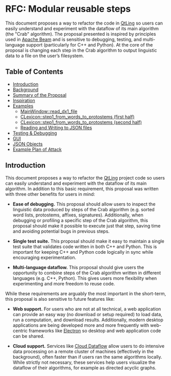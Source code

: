 # RFC: Modular reusable steps

This document proposes a way to refactor the code in [QtLing](https://github.com/edahlgren/QtLing) so users can easily understand and experiment with the dataflow of its main algorithm (the "Crab" algorithm). The proposal presented is inspired by principles used in [Apache Beam](https://beam.apache.org/get-started/beam-overview/) and is sensitive to debugging, testing, and multi-language support (particularly for C++ and Python). At the core of the proposal is changing each step in the Crab algorithm to output linguistic data to a file on the user’s filesystem.


## Table of Contents

+ [Introduction](#introduction)
+ [Background](./contents/Background.md)
+ [Summary of the Proposal](./contents/Summary.md)
+ [Inspiration](./contents/Inspiration.md)
+ [Examples](./contents/Examples.md)
  + [MainWindow::read_dx1_file](./contents/Example1.md)
  + [CLexicon::step1_from_words_to_protostems (first half)](./contents/Example2.md)
  + [CLexicon::step1_from_words_to_protostems (second half)](./contents/Example3.md)
  + [Reading and Writing to JSON files](./contents/Example4.md)
+ [Testing & Debugging](./contents/TestingDebugging.md)
+ [GUI](./contents/GUI.md)
+ [JSON Objects](./contents/JSON.md)
+ [Example Plan of Attack](./contents/PlanOfAttack.md)

## Introduction

This document proposes a way to refactor the [QtLing](https://github.com/edahlgren/QtLing) project code so users can easily understand and experiment with the dataflow of its main algorithm. In addition to this basic requirement, this proposal was written with three other benefits for users in mind:

+ **Ease of debugging.** This proposal should allow users to inspect the linguistic data produced by steps of the Crab algorithm (e.g. sorted word lists, protostems, affixes, signatures). Additionally, when debugging or profiling a specific step of the Crab algorithm, this proposal should make it possible to execute just that step, saving time and avoiding potential bugs in previous steps.

+ **Single test suite.** This proposal should make it easy to maintain a single test suite that validates code written in both C++ and Python. This is important for keeping C++ and Python code logically in sync while encouraging experimentation.

+ **Multi-language dataflow.** This proposal should give users the opportunity to combine steps of the Crab algorithm written in different languages (e.g. C++, Python). This gives users more flexibility when experimenting and more freedom to reuse code.

While these requirements are arguably the most important in the short-term, this proposal is also sensitive to future features like:

+ **Web support.** For users who are not at all technical, a web application can provide an easy way (no download or setup required) to load data, run a computation, and download results. Additionally, modern desktop applications are being developed more and more frequently with web-centric frameworks like [Electron](https://electronjs.org/) so desktop and web application code can be shared.

+ **Cloud support.** Services like [Cloud Dataflow](https://cloud.google.com/dataflow/) allow users to do intensive data processing on a remote cluster of machines (effectively in the background), often faster than if users ran the same algorithms locally. While strictly not necessary, these services help users visualize the dataflow of their algorithms, for example as directed acyclic graphs.
